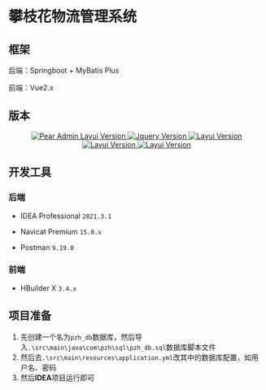 # 攀枝花物流管理系统

## 框架

后端：Springboot + MyBatis Plus

前端：Vue2.x

## 版本

<p align="center">
    <a href="#">
        <img src="https://img.shields.io/badge/MySQL-8.0.25+-green.svg" alt="Pear Admin Layui Version">
    </a>
    <a href="#">
        <img src="https://img.shields.io/badge/JDK-1.8-green.svg" alt="Jquery Version">
    </a>
    <a href="#">
        <img src="https://img.shields.io/badge/Maven-3.8+-green.svg" alt="Layui Version">
    </a>
     <a href="#">
        <img src="https://img.shields.io/badge/Springboot-2.7.1-green.svg" alt="Layui Version">
    </a>
    <a href="#">
        <img src="https://img.shields.io/badge/node.js-6.15.x-green.svg" alt="Layui Version">
    </a>
</p>

## 开发工具

### 后端

- IDEA Professional `2021.3.1`

- Navicat Premium `15.0.x`
- Postman `9.19.0`

### 前端

- HBuilder X `3.4.x`

## 项目准备

1. 先创建一个名为`pzh_db`数据库，然后导入`.\src\main\java\com\pzh\sql\pzh_db.sql`数据库脚本文件
2. 然后去`.\src\main\resources\application.yml`改其中的数据库配置，如用户名、密码
3. 然后**IDEA**项目运行即可
